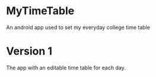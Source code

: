 # MyTimeTable
An android app used to set my everyday college time table

# Version 1
The app with an editable time table for each day.
